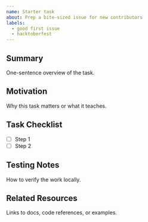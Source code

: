 ```yaml
---
name: Starter task
about: Prep a bite-sized issue for new contributors
labels:
  - good first issue
  - hacktoberfest
---
```


## Summary
One-sentence overview of the task.

## Motivation
Why this task matters or what it teaches.

## Task Checklist
- [ ] Step 1
- [ ] Step 2

## Testing Notes
How to verify the work locally.

## Related Resources
Links to docs, code references, or examples.

